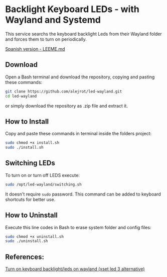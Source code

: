 
# Backlight Keyboard LEDs - with Wayland and Systemd 


This service searchs the keyboard backlight Leds 
from their Wayland folder and forces them
to turn on periodically.

[Spanish version - LEEME.md](LEEME.md)


## Download

Open a Bash terminal and download the repository, copying and pasting these commands:

```bash
git clone https://github.com/alejrot/led-wayland.git
cd led-wayland
```

or simply download the repository as .zip file and extract it.

## How to Install


Copy and paste these commands in terminal
inside the folders project:

```bash
sudo chmod +x install.sh
sudo ./install.sh
```

## Switching LEDs
 
To turn on or turn off LEDS execute:

```bash 
sudo /opt/led-wayland/switching.sh  
```

It doesn't require `sudo` password.
This command can be added to keyboard shortcuts for better use.


## How to Uninstall

Execute this line codes in Bash to erase
system folder and config files:

```bash
sudo chmod +x uninstall.sh 
sudo ./uninstall.sh
```


## References:

[Turn on keyboard backlight/leds on wayland (xset led 3 alternative)](https://gist.github.com/ps1dr3x/b15c62eafb388ddf8bb7d3896d1a1cee)
